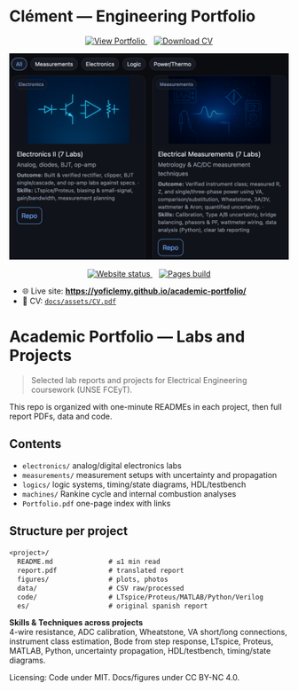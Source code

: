 # Clément — Engineering Portfolio

<p align="center">
  <a href="https://yoficlemy.github.io/academic-portfolio/">
    <img alt="View Portfolio"
         src="https://img.shields.io/badge/View%20Portfolio-6AA7FF?style=for-the-badge&logo=githubpages&logoColor=white">
  </a>
  &nbsp;&nbsp;
  <a href="docs/assets/Clement_CV.pdf">
    <img alt="Download CV"
         src="https://img.shields.io/badge/Download%20CV-11131A?style=for-the-badge&logo=adobeacrobatreader&logoColor=white">
  </a>
</p>

<p align="center">
  <a href="https://yoficlemy.github.io/academic-portfolio/">
    <img src="docs/assets/preview-readme.png" width="900" alt="Portfolio preview">
  </a>
</p>

<p align="center">
  <a href="https://yoficlemy.github.io/academic-portfolio/">
    <img alt="Website status"
         src="https://img.shields.io/website?url=https%3A%2F%2Fyoficlemy.github.io%2Facademic-portfolio%2F">
  </a>
  &nbsp;&nbsp;
  <a href="https://github.com/YofiClemy/academic-portfolio/actions/workflows/pages/pages-build-deployment">
    <img alt="Pages build"
         src="https://github.com/YofiClemy/academic-portfolio/actions/workflows/pages/pages-build-deployment/badge.svg">
  </a>
</p>

- 🌐 Live site: **https://yoficlemy.github.io/academic-portfolio/**
- 📄 CV: [`docs/assets/CV.pdf`](docs/assets/CV.pdf)

# Academic Portfolio — Labs and Projects

> Selected lab reports and projects for Electrical Engineering coursework (UNSE FCEyT).

This repo is organized with one-minute READMEs in each project, then full report PDFs, data and code.

## Contents
- `electronics/` analog/digital electronics labs
- `measurements/` measurement setups with uncertainty and propagation
- `logics/` logic systems, timing/state diagrams, HDL/testbench
- `machines/` Rankine cycle and internal combustion analyses
- `Portfolio.pdf` one-page index with links

## Structure per project
```
<project>/
  README.md              # ≤1 min read
  report.pdf             # translated report
  figures/               # plots, photos
  data/                  # CSV raw/processed
  code/                  # LTspice/Proteus/MATLAB/Python/Verilog
  es/                    # original spanish report
```

**Skills & Techniques across projects**  
4-wire resistance, ADC calibration, Wheatstone, VA short/long connections, instrument class estimation, Bode from step response, LTspice, Proteus, MATLAB, Python, uncertainty propagation, HDL/testbench, timing/state diagrams.

Licensing: Code under MIT. Docs/figures under CC BY-NC 4.0.

